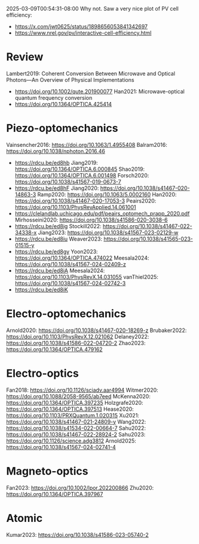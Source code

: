 
2025-03-09T00:54:31-08:00
Why not. Saw a very nice plot of PV cell efficiency:
- https://x.com/jwt0625/status/1898656053841342697
- https://www.nrel.gov/pv/interactive-cell-efficiency.html


# Review
Lambert2019: Coherent Conversion Between Microwave and Optical Photons—An Overview of Physical Implementations
- https://doi.org/10.1002/qute.201900077
Han2021: Microwave-optical quantum frequency conversion
- https://doi.org/10.1364/OPTICA.425414


# Piezo-optomechanics

Vainsencher2016: https://doi.org/10.1063/1.4955408
Balram2016: https://doi.org/10.1038/nphoton.2016.46
- https://rdcu.be/ed8hb
Jiang2019: https://doi.org/10.1364/OPTICA.6.000845
Shao2019: https://doi.org/10.1364/OPTICA.6.001498
Forsch2020: https://doi.org/10.1038/s41567-019-0673-7
- https://rdcu.be/ed8hF
Jiang2020: https://doi.org/10.1038/s41467-020-14863-3
Ramp2020: https://doi.org/10.1063/5.0002160
Han2020: https://doi.org/10.1038/s41467-020-17053-3
Peairs2020: https://doi.org/10.1103/PhysRevApplied.14.061001
- https://clelandlab.uchicago.edu/pdf/peairs_optomech_prapp_2020.pdf
Mirhosseini2020: https://doi.org/10.1038/s41586-020-3038-6
- https://rdcu.be/ed8ig
Stockill2022: https://doi.org/10.1038/s41467-022-34338-x
Jiang2023: https://doi.org/10.1038/s41567-023-02129-w
- https://rdcu.be/ed8iu
Weaver2023: https://doi.org/10.1038/s41565-023-01515-y
- https://rdcu.be/ed8gy
Yoon2023: https://doi.org/10.1364/OPTICA.474022
Meesala2024: https://doi.org/10.1038/s41567-024-02409-z
- https://rdcu.be/ed8iA
Meesala2024: https://doi.org/10.1103/PhysRevX.14.031055
vanThiel2025: https://doi.org/10.1038/s41567-024-02742-3
- https://rdcu.be/ed8iK


# Electro-optomechanics

Arnold2020: https://doi.org/10.1038/s41467-020-18269-z
Brubaker2022: https://doi.org/10.1103/PhysRevX.12.021062
Delaney2022: https://doi.org/10.1038/s41586-022-04720-2
Zhao2023: https://doi.org/10.1364/OPTICA.479162


# Electro-optics
Fan2018: https://doi.org/10.1126/sciadv.aar4994
Witmer2020: https://doi.org/10.1088/2058-9565/ab7eed
McKenna2020: https://doi.org/10.1364/OPTICA.397235
Holzgrafe2020: https://doi.org/10.1364/OPTICA.397513
Hease2020: https://doi.org/10.1103/PRXQuantum.1.020315
Xu2021: https://doi.org/10.1038/s41467-021-24809-y
Wang2022: https://doi.org/10.1038/s41534-022-00664-7
Sahu2022: https://doi.org/10.1038/s41467-022-28924-2
Sahu2023: https://doi.org/10.1126/science.adg3812
Arnold2025: https://doi.org/10.1038/s41567-024-02741-4



# Magneto-optics
Fan2023: https://doi.org/10.1002/lpor.202200866
Zhu2020: https://doi.org/10.1364/OPTICA.397967



# Atomic

Kumar2023: https://doi.org/10.1038/s41586-023-05740-2

